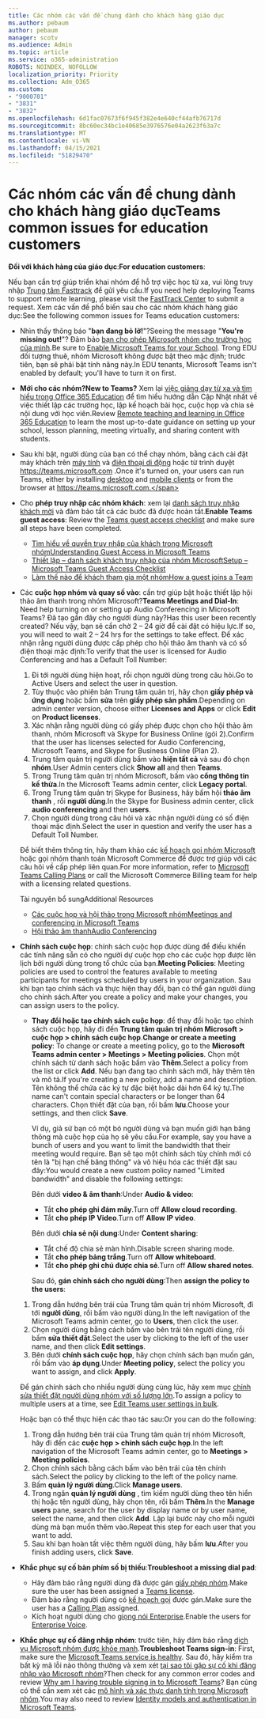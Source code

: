 ```yaml
---
title: Các nhóm các vấn đề chung dành cho khách hàng giáo dục
ms.author: pebaum
author: pebaum
manager: scotv
ms.audience: Admin
ms.topic: article
ms.service: o365-administration
ROBOTS: NOINDEX, NOFOLLOW
localization_priority: Priority
ms.collection: Adm_O365
ms.custom:
- "9000701"
- "3831"
- "3832"
ms.openlocfilehash: 6d1fac07673f6f945f382e4e640cf44afb76717d
ms.sourcegitcommit: 8bc60ec34bc1e40685e3976576e04a2623f63a7c
ms.translationtype: MT
ms.contentlocale: vi-VN
ms.lasthandoff: 04/15/2021
ms.locfileid: "51829470"
---
```

# <a name="teams-common-issues-for-education-customers"></a><span data-ttu-id="4f90e-102">Các nhóm các vấn đề chung dành cho khách hàng giáo dục</span><span class="sxs-lookup"><span data-stu-id="4f90e-102">Teams common issues for education customers</span></span>

<span data-ttu-id="4f90e-103">**Đối với khách hàng của giáo dục**:</span><span class="sxs-lookup"><span data-stu-id="4f90e-103">**For education customers**:</span></span>

<span data-ttu-id="4f90e-104">Nếu bạn cần trợ giúp triển khai nhóm để hỗ trợ việc học từ xa, vui lòng truy nhập [Trung tâm Fasttrack](https://www.microsoft.com/fasttrack) để gửi yêu cầu.</span><span class="sxs-lookup"><span data-stu-id="4f90e-104">If you need help deploying Teams to support remote learning, please visit the [FastTrack Center](https://www.microsoft.com/fasttrack) to submit a request.</span></span> <span data-ttu-id="4f90e-105">Xem các vấn đề phổ biến sau cho các nhóm khách hàng giáo dục:</span><span class="sxs-lookup"><span data-stu-id="4f90e-105">See the following common issues for Teams education customers:</span></span>

- <span data-ttu-id="4f90e-106">Nhìn thấy thông báo "**bạn đang bỏ lỡ!**"?</span><span class="sxs-lookup"><span data-stu-id="4f90e-106">Seeing the message "**You're missing out!**"?</span></span> <span data-ttu-id="4f90e-107">Đảm bảo [bạn cho phép Microsoft nhóm cho trường học của mình](https://docs.microsoft.com/microsoft-365/education/intune-edu-trial/enable-microsoft-teams).</span><span class="sxs-lookup"><span data-stu-id="4f90e-107">Be sure to [Enable Microsoft Teams for your School](https://docs.microsoft.com/microsoft-365/education/intune-edu-trial/enable-microsoft-teams).</span></span> <span data-ttu-id="4f90e-108">Trong EDU đối tượng thuê, nhóm Microsoft không được bật theo mặc định; trước tiên, bạn sẽ phải bật tính năng này.</span><span class="sxs-lookup"><span data-stu-id="4f90e-108">In EDU tenants, Microsoft Teams isn't enabled by default; you'll have to turn it on first.</span></span>

- <span data-ttu-id="4f90e-109">**Mới cho các nhóm?**</span><span class="sxs-lookup"><span data-stu-id="4f90e-109">**New to Teams?**</span></span> <span data-ttu-id="4f90e-110">Xem lại [việc giảng dạy từ xa và tìm hiểu trong Office 365 Education](https://support.office.com/article/remote-teaching-and-learning-in-office-365-education-f651ccae-7b65-478b-8366-51bb884025c4) để tìm hiểu hướng dẫn Cập Nhật nhất về việc thiết lập các trường học, lập kế hoạch bài học, cuộc họp và chia sẻ nội dung với học viên.</span><span class="sxs-lookup"><span data-stu-id="4f90e-110">Review [Remote teaching and learning in Office 365 Education](https://support.office.com/article/remote-teaching-and-learning-in-office-365-education-f651ccae-7b65-478b-8366-51bb884025c4) to learn the most up-to-date guidance on setting up your school, lesson planning, meeting virtually, and sharing content with students.</span></span>

- <span data-ttu-id="4f90e-111">Sau khi bật, người dùng của bạn có thể chạy nhóm, bằng cách cài đặt máy khách trên [máy tính](https://docs.microsoft.com/MicrosoftTeams/get-clients#desktop-client) và [điện thoại di động](https://docs.microsoft.com/MicrosoftTeams/get-clients#mobile-clients) hoặc từ trình duyệt https://teams.microsoft.com .</span><span class="sxs-lookup"><span data-stu-id="4f90e-111">Once it's turned on, your users can run Teams, either by installing [desktop](https://docs.microsoft.com/MicrosoftTeams/get-clients#desktop-client) and [mobile clients](https://docs.microsoft.com/MicrosoftTeams/get-clients#mobile-clients) or from the browser at https://teams.microsoft.com.</span></span>

- <span data-ttu-id="4f90e-112">Cho **phép truy nhập các nhóm khách**: xem lại [danh sách truy nhập khách mời](https://docs.microsoft.com/microsoftteams/guest-access-checklist) và đảm bảo tất cả các bước đã được hoàn tất.</span><span class="sxs-lookup"><span data-stu-id="4f90e-112">**Enable Teams guest access**: Review the [Teams guest access checklist](https://docs.microsoft.com/microsoftteams/guest-access-checklist) and make sure all steps have been completed.</span></span>
    - [<span data-ttu-id="4f90e-113">Tìm hiểu về quyền truy nhập của khách trong Microsoft nhóm</span><span class="sxs-lookup"><span data-stu-id="4f90e-113">Understanding Guest Access in Microsoft Teams</span></span>](https://docs.microsoft.com/microsoftteams/guest-access)
    - [<span data-ttu-id="4f90e-114">Thiết lập – danh sách khách truy nhập của nhóm Microsoft</span><span class="sxs-lookup"><span data-stu-id="4f90e-114">Setup – Microsoft Teams Guest Access Checklist</span></span>](https://docs.microsoft.com/microsoftteams/guest-access-checklist)
    - [<span data-ttu-id="4f90e-115">Làm thế nào để khách tham gia một nhóm</span><span class="sxs-lookup"><span data-stu-id="4f90e-115">How a guest joins a Team</span></span>](https://docs.microsoft.com/microsoftteams/guest-joins)

- <span data-ttu-id="4f90e-116">Các **cuộc họp nhóm và quay số vào**: cần trợ giúp bật hoặc thiết lập hội thảo âm thanh trong nhóm Microsoft?</span><span class="sxs-lookup"><span data-stu-id="4f90e-116">**Teams Meetings and Dial-In**: Need help turning on or setting up Audio Conferencing in Microsoft Teams?</span></span> <span data-ttu-id="4f90e-117">Đã tạo gần đây cho người dùng này?</span><span class="sxs-lookup"><span data-stu-id="4f90e-117">Has this user been recently created?</span></span> <span data-ttu-id="4f90e-118">Nếu vậy, bạn sẽ cần chờ 2 – 24 giờ để cài đặt có hiệu lực.</span><span class="sxs-lookup"><span data-stu-id="4f90e-118">If so, you will need to wait 2 – 24 hrs for the settings to take effect.</span></span> <span data-ttu-id="4f90e-119">Để xác nhận rằng người dùng được cấp phép cho hội thảo âm thanh và có số điện thoại mặc định:</span><span class="sxs-lookup"><span data-stu-id="4f90e-119">To verify that the user is licensed for Audio Conferencing and has a Default Toll Number:</span></span>
    1. <span data-ttu-id="4f90e-120">Đi tới người dùng hiện hoạt, rồi chọn người dùng trong câu hỏi.</span><span class="sxs-lookup"><span data-stu-id="4f90e-120">Go to Active Users and select the user in question.</span></span>
    2. <span data-ttu-id="4f90e-121">Tùy thuộc vào phiên bản Trung tâm quản trị, hãy chọn **giấy phép và ứng dụng** hoặc bấm **sửa** trên **giấy phép sản phẩm**.</span><span class="sxs-lookup"><span data-stu-id="4f90e-121">Depending on admin center version, choose either **Licenses and Apps** or click **Edit** on **Product licenses**.</span></span>
    3. <span data-ttu-id="4f90e-122">Xác nhận rằng người dùng có giấy phép được chọn cho hội thảo âm thanh, nhóm Microsoft và Skype for Business Online (gói 2).</span><span class="sxs-lookup"><span data-stu-id="4f90e-122">Confirm that the user has licenses selected for Audio Conferencing, Microsoft Teams, and Skype for Business Online (Plan 2).</span></span>
    4. <span data-ttu-id="4f90e-123">Trung tâm quản trị người dùng bấm vào **hiện tất cả** và sau đó chọn **nhóm**.</span><span class="sxs-lookup"><span data-stu-id="4f90e-123">User Admin centers click **Show all** and then **Teams**.</span></span>
    5. <span data-ttu-id="4f90e-124">Trong Trung tâm quản trị nhóm Microsoft, bấm vào **cổng thông tin kế thừa**.</span><span class="sxs-lookup"><span data-stu-id="4f90e-124">In the Microsoft Teams admin center, click **Legacy portal**.</span></span>
    6. <span data-ttu-id="4f90e-125">Trong Trung tâm quản trị Skype for Business, hãy bấm hội **thảo âm thanh** , rồi **người dùng**.</span><span class="sxs-lookup"><span data-stu-id="4f90e-125">In the Skype for Business admin center, click **audio conferencing** and then **users**.</span></span>
    7. <span data-ttu-id="4f90e-126">Chọn người dùng trong câu hỏi và xác nhận người dùng có số điện thoại mặc định.</span><span class="sxs-lookup"><span data-stu-id="4f90e-126">Select the user in question and verify the user has a Default Toll Number.</span></span>

    <span data-ttu-id="4f90e-127">Để biết thêm thông tin, hãy tham khảo các [kế hoạch gọi nhóm Microsoft](https://docs.microsoft.com/microsoftteams/calling-plans-for-office-365) hoặc gọi nhóm thanh toán Microsoft Commerce để được trợ giúp với các câu hỏi về cấp phép liên quan.</span><span class="sxs-lookup"><span data-stu-id="4f90e-127">For more information, refer to [Microsoft Teams Calling Plans](https://docs.microsoft.com/microsoftteams/calling-plans-for-office-365) or call the Microsoft Commerce Billing team for help with a licensing related questions.</span></span>

    <span data-ttu-id="4f90e-128">Tài nguyên bổ sung</span><span class="sxs-lookup"><span data-stu-id="4f90e-128">Additional Resources</span></span>

    - [<span data-ttu-id="4f90e-129">Các cuộc họp và hội thảo trong Microsoft nhóm</span><span class="sxs-lookup"><span data-stu-id="4f90e-129">Meetings and conferencing in Microsoft Teams</span></span>](https://docs.microsoft.com/microsoftteams/deploy-meetings-microsoft-teams-landing-page)
    - [<span data-ttu-id="4f90e-130">Hội thảo âm thanh</span><span class="sxs-lookup"><span data-stu-id="4f90e-130">Audio Conferencing</span></span>](https://docs.microsoft.com/microsoftteams/audio-conferencing-in-office-365)

- <span data-ttu-id="4f90e-131">**Chính sách cuộc họp**: chính sách cuộc họp được dùng để điều khiển các tính năng sẵn có cho người dự cuộc họp cho các cuộc họp được lên lịch bởi người dùng trong tổ chức của bạn.</span><span class="sxs-lookup"><span data-stu-id="4f90e-131">**Meeting Policies**: Meeting policies are used to control the features available to meeting participants for meetings scheduled by users in your organization.</span></span> <span data-ttu-id="4f90e-132">Sau khi bạn tạo chính sách và thực hiện thay đổi, bạn có thể gán người dùng cho chính sách.</span><span class="sxs-lookup"><span data-stu-id="4f90e-132">After you create a policy and make your changes, you can assign users to the policy.</span></span>

    - <span data-ttu-id="4f90e-133">**Thay đổi hoặc tạo chính sách cuộc họp**: để thay đổi hoặc tạo chính sách cuộc họp, hãy đi đến **Trung tâm quản trị nhóm Microsoft > cuộc họp > chính sách cuộc họp**.</span><span class="sxs-lookup"><span data-stu-id="4f90e-133">**Change or create a meeting policy**: To change or create a meeting policy, go to the **Microsoft Teams admin center > Meetings > Meeting policies**.</span></span> <span data-ttu-id="4f90e-134">Chọn một chính sách từ danh sách hoặc bấm vào **Thêm**.</span><span class="sxs-lookup"><span data-stu-id="4f90e-134">Select a policy from the list or click **Add**.</span></span> <span data-ttu-id="4f90e-135">Nếu bạn đang tạo chính sách mới, hãy thêm tên và mô tả.</span><span class="sxs-lookup"><span data-stu-id="4f90e-135">If you're creating a new policy, add a name and description.</span></span> <span data-ttu-id="4f90e-136">Tên không thể chứa các ký tự đặc biệt hoặc dài hơn 64 ký tự.</span><span class="sxs-lookup"><span data-stu-id="4f90e-136">The name can't contain special characters or be longer than 64 characters.</span></span> <span data-ttu-id="4f90e-137">Chọn thiết đặt của bạn, rồi bấm **lưu**.</span><span class="sxs-lookup"><span data-stu-id="4f90e-137">Choose your settings, and then click **Save**.</span></span> 
    
        <span data-ttu-id="4f90e-138">Ví dụ, giả sử bạn có một bó người dùng và bạn muốn giới hạn băng thông mà cuộc họp của họ sẽ yêu cầu.</span><span class="sxs-lookup"><span data-stu-id="4f90e-138">For example, say you have a bunch of users and you want to limit the bandwidth that their meeting would require.</span></span> <span data-ttu-id="4f90e-139">Bạn sẽ tạo một chính sách tùy chỉnh mới có tên là "bị hạn chế băng thông" và vô hiệu hóa các thiết đặt sau đây:</span><span class="sxs-lookup"><span data-stu-id="4f90e-139">You would create a new custom policy named "Limited bandwidth" and disable the following settings:</span></span>

        <span data-ttu-id="4f90e-140">Bên dưới **video & âm thanh**:</span><span class="sxs-lookup"><span data-stu-id="4f90e-140">Under **Audio & video**:</span></span>
        - <span data-ttu-id="4f90e-141">Tắt **cho phép ghi đám mây**.</span><span class="sxs-lookup"><span data-stu-id="4f90e-141">Turn off **Allow cloud recording**.</span></span>
        - <span data-ttu-id="4f90e-142">Tắt **cho phép IP Video**.</span><span class="sxs-lookup"><span data-stu-id="4f90e-142">Turn off **Allow IP video**.</span></span>

        <span data-ttu-id="4f90e-143">Bên dưới **chia sẻ nội dung**:</span><span class="sxs-lookup"><span data-stu-id="4f90e-143">Under **Content sharing**:</span></span>

        - <span data-ttu-id="4f90e-144">Tắt chế độ chia sẻ màn hình.</span><span class="sxs-lookup"><span data-stu-id="4f90e-144">Disable screen sharing mode.</span></span>
        - <span data-ttu-id="4f90e-145">Tắt **cho phép bảng trắng**.</span><span class="sxs-lookup"><span data-stu-id="4f90e-145">Turn off **Allow whiteboard**.</span></span>
        - <span data-ttu-id="4f90e-146">Tắt **cho phép ghi chú được chia sẻ**.</span><span class="sxs-lookup"><span data-stu-id="4f90e-146">Turn off **Allow shared notes**.</span></span>

        <span data-ttu-id="4f90e-147">Sau đó, **gán chính sách cho người dùng**:</span><span class="sxs-lookup"><span data-stu-id="4f90e-147">Then **assign the policy to the users**:</span></span>

    1. <span data-ttu-id="4f90e-148">Trong dẫn hướng bên trái của Trung tâm quản trị nhóm Microsoft, đi tới **người dùng**, rồi bấm vào người dùng.</span><span class="sxs-lookup"><span data-stu-id="4f90e-148">In the left navigation of the Microsoft Teams admin center, go to **Users**, then click the user.</span></span>
    2. <span data-ttu-id="4f90e-149">Chọn người dùng bằng cách bấm vào bên trái tên người dùng, rồi bấm **sửa thiết đặt**.</span><span class="sxs-lookup"><span data-stu-id="4f90e-149">Select the user by clicking to the left of the user name, and then click **Edit settings**.</span></span>
    3. <span data-ttu-id="4f90e-150">Bên dưới **chính sách cuộc họp**, hãy chọn chính sách bạn muốn gán, rồi bấm vào **áp dụng**.</span><span class="sxs-lookup"><span data-stu-id="4f90e-150">Under **Meeting policy**, select the policy you want to assign, and click **Apply**.</span></span>

    <span data-ttu-id="4f90e-151">Để gán chính sách cho nhiều người dùng cùng lúc, hãy xem mục [chỉnh sửa thiết đặt người dùng nhóm với số lượng lớn](https://docs.microsoft.com/microsoftteams/edit-user-settings-in-bulk).</span><span class="sxs-lookup"><span data-stu-id="4f90e-151">To assign a policy to multiple users at a time, see [Edit Teams user settings in bulk](https://docs.microsoft.com/microsoftteams/edit-user-settings-in-bulk).</span></span>

    <span data-ttu-id="4f90e-152">Hoặc bạn có thể thực hiện các thao tác sau:</span><span class="sxs-lookup"><span data-stu-id="4f90e-152">Or you can do the following:</span></span>
    1. <span data-ttu-id="4f90e-153">Trong dẫn hướng bên trái của Trung tâm quản trị nhóm Microsoft, hãy đi đến các **cuộc họp > chính sách cuộc họp**.</span><span class="sxs-lookup"><span data-stu-id="4f90e-153">In the left navigation of the Microsoft Teams admin center, go to **Meetings > Meeting policies**.</span></span>
    2. <span data-ttu-id="4f90e-154">Chọn chính sách bằng cách bấm vào bên trái của tên chính sách.</span><span class="sxs-lookup"><span data-stu-id="4f90e-154">Select the policy by clicking to the left of the policy name.</span></span>
    3. <span data-ttu-id="4f90e-155">Bấm **quản lý người dùng**.</span><span class="sxs-lookup"><span data-stu-id="4f90e-155">Click **Manage users**.</span></span>
    4. <span data-ttu-id="4f90e-156">Trong ngăn **quản lý người dùng** , tìm kiếm người dùng theo tên hiển thị hoặc tên người dùng, hãy chọn tên, rồi bấm **Thêm**.</span><span class="sxs-lookup"><span data-stu-id="4f90e-156">In the **Manage users** pane, search for the user by display name or by user name, select the name, and then click **Add**.</span></span> <span data-ttu-id="4f90e-157">Lặp lại bước này cho mỗi người dùng mà bạn muốn thêm vào.</span><span class="sxs-lookup"><span data-stu-id="4f90e-157">Repeat this step for each user that you want to add.</span></span>
    5. <span data-ttu-id="4f90e-158">Sau khi bạn hoàn tất việc thêm người dùng, hãy bấm **lưu**.</span><span class="sxs-lookup"><span data-stu-id="4f90e-158">After you finish adding users, click **Save**.</span></span>

- <span data-ttu-id="4f90e-159">**Khắc phục sự cố bàn phím số bị thiếu**:</span><span class="sxs-lookup"><span data-stu-id="4f90e-159">**Troubleshoot a missing dial pad**:</span></span>
    - <span data-ttu-id="4f90e-160">Hãy đảm bảo rằng người dùng đã được gán [giấy phép nhóm](https://docs.microsoft.com/MicrosoftTeams/assign-teams-licenses).</span><span class="sxs-lookup"><span data-stu-id="4f90e-160">Make sure the user has been assigned a [Teams license](https://docs.microsoft.com/MicrosoftTeams/assign-teams-licenses).</span></span>
    - <span data-ttu-id="4f90e-161">Đảm bảo rằng người dùng có [kế hoạch gọi](https://docs.microsoft.com/MicrosoftTeams/calling-plan-landing-page) được gán.</span><span class="sxs-lookup"><span data-stu-id="4f90e-161">Make sure the user has a [Calling Plan](https://docs.microsoft.com/MicrosoftTeams/calling-plan-landing-page) assigned.</span></span>
    - <span data-ttu-id="4f90e-162">Kích hoạt người dùng cho [giọng nói Enterprise](https://docs.microsoft.com/skypeforbusiness/skype-for-business-hybrid-solutions/plan-your-phone-system-cloud-pbx-solution/enable-users-for-enterprise-voice-online-and-phone-system-voicemail#to-enable-your-users-for-phone-system-in-office-365-voice-and-voicemail).</span><span class="sxs-lookup"><span data-stu-id="4f90e-162">Enable the users for [Enterprise Voice](https://docs.microsoft.com/skypeforbusiness/skype-for-business-hybrid-solutions/plan-your-phone-system-cloud-pbx-solution/enable-users-for-enterprise-voice-online-and-phone-system-voicemail#to-enable-your-users-for-phone-system-in-office-365-voice-and-voicemail).</span></span>

- <span data-ttu-id="4f90e-163">**Khắc phục sự cố đăng nhập nhóm**: trước tiên, hãy đảm bảo rằng [dịch vụ Microsoft nhóm được khỏe mạnh](https://admin.microsoft.com/Adminportal/Home?source=applauncher#/servicehealth).</span><span class="sxs-lookup"><span data-stu-id="4f90e-163">**Troubleshoot Teams sign-in**: First, make sure the [Microsoft Teams service is healthy](https://admin.microsoft.com/Adminportal/Home?source=applauncher#/servicehealth).</span></span> <span data-ttu-id="4f90e-164">Sau đó, hãy kiểm tra bất kỳ mã lỗi nào thông thường và xem xét [tại sao tôi gặp sự cố khi đăng nhập vào Microsoft nhóm](https://support.office.com/article/a02f683b-61a3-4008-9447-ee60c5593b0f)?</span><span class="sxs-lookup"><span data-stu-id="4f90e-164">Then check for any common error codes and review [Why am I having trouble signing in to Microsoft Teams](https://support.office.com/article/a02f683b-61a3-4008-9447-ee60c5593b0f)?</span></span> <span data-ttu-id="4f90e-165">Bạn cũng có thể cần xem xét các [mô hình và xác thực danh tính trong Microsoft nhóm](https://docs.microsoft.com/MicrosoftTeams/identify-models-authentication).</span><span class="sxs-lookup"><span data-stu-id="4f90e-165">You may also need to review [Identity models and authentication in Microsoft Teams](https://docs.microsoft.com/MicrosoftTeams/identify-models-authentication).</span></span>
